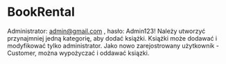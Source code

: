 # BookRental
Administrator: admin@gmail.com , hasło: Admin123!
Należy utworzyć przynajmniej jedną kategorię, aby dodać książki. Książki może dodawać i modyfikować tylko administrator. Jako nowo zarejostrowany użytkownik - Customer, można wypożyczać i oddawać ksiązki.
